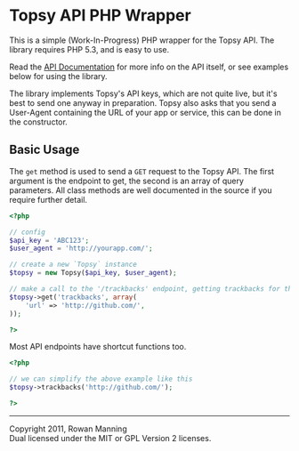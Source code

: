 # Topsy API PHP Wrapper

This is a simple (Work-In-Progress) PHP wrapper for the Topsy API. The library requires PHP 5.3, and is easy to use.

Read the [API Documentation](http://code.google.com/p/otterapi/w/list) for more info on the API itself, or see examples below for using the library.

The library implements Topsy's API keys, which are not quite live, but it's best to send one anyway in preparation. Topsy also asks that you send a User-Agent containing the URL of your app or service, this can be done in the constructor.

## Basic Usage

The `get` method is used to send a `GET` request to the Topsy API. The first argument is the endpoint to get, the second is an array of query parameters. All class methods are well documented in the source if you require further detail.

```php
<?php

// config
$api_key = 'ABC123';
$user_agent = 'http://yourapp.com/';

// create a new `Topsy` instance
$topsy = new Topsy($api_key, $user_agent);

// make a call to the '/trackbacks' endpoint, getting trackbacks for the GitHub website
$topsy->get('trackbacks', array(
	'url' => 'http://github.com/',
));

?>
```

Most API endpoints have shortcut functions too.

```php
<?php

// we can simplify the above example like this
$topsy->trackbacks('http://github.com/');

?>
```

---

Copyright 2011, Rowan Manning  
Dual licensed under the MIT or GPL Version 2 licenses.